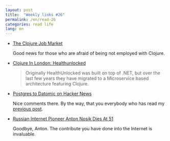 ```yaml
---
layout: post
title:  "Weekly links #26"
permalink: /en/read-26
categories: read life
lang: en
---
```


- [The Clojure Job Market](https://juxt.pro/blog/posts/clojure-job-market.html)

  Good news for those who are afraid of being not employed with Clojure.

- [Clojure In London: Healthunlocked](https://juxt.pro/blog/posts/clojure-in-health-unlocked.html)

  > Originally HealthUnlocked was built on top of .NET, but over the last few
  > years they have migrated to a Microservice based architecture featuring
  > Clojure.

- [Postgres to Datomic on Hacker News](https://news.ycombinator.com/item?id=14714696)

  Nice comments there. By the way, that you everybody who has read
  my [previous post](/en/pg-to-datomic).

- [Russian Internet Pioneer Anton Nosik Dies At 51](http://www.timesofisrael.com/russian-internet-pioneer-anton-nosik-dies-at-51/)

  Goodbye, Anton. The contribute you have done into the Internet is invaluable.
